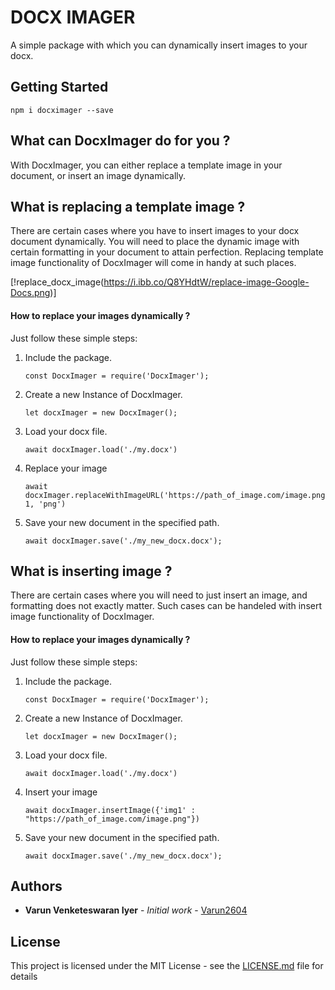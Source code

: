 # DOCX IMAGER

A simple package with which you can dynamically insert images to your docx.

## Getting Started

```
npm i docximager --save
```

## What can DocxImager do for you ?

With DocxImager, you can either replace a template image in your document, or insert an image 
dynamically.

## What is replacing a template image ?

There are certain cases where you have to insert images to your docx document dynamically. You will need to place the dynamic image with certain formatting in your document to attain perfection.
Replacing template image functionality of DocxImager will come in handy at such places.

[!replace_docx_image(https://i.ibb.co/Q8YHdtW/replace-image-Google-Docs.png)]

#### How to replace your images dynamically ?

Just follow these simple steps:

1. Include the package.
   ```
   const DocxImager = require('DocxImager');
   ```
   
2. Create a new Instance of DocxImager.
   ```
   let docxImager = new DocxImager();
   ```
   
3. Load your docx file.
   ```
   await docxImager.load('./my.docx')
   ```
   
4. Replace your image
   ```
   await docxImager.replaceWithImageURL('https://path_of_image.com/image.png', 1, 'png')
   ```
   
5. Save your new document in the specified path.
   ```
   await docxImager.save('./my_new_docx.docx');
   ```

## What is inserting image ?

There are certain cases where you will need to just insert an image, and formatting does not exactly matter. 
Such cases can be handeled with insert image functionality of DocxImager.

#### How to replace your images dynamically ?

Just follow these simple steps:

1. Include the package.
   ```
   const DocxImager = require('DocxImager');
   ```
   
2. Create a new Instance of DocxImager.
   ```
   let docxImager = new DocxImager();
   ```
   
3. Load your docx file.
   ```
   await docxImager.load('./my.docx')
   ```
   
4. Insert your image
   ```
   await docxImager.insertImage({'img1' : "https://path_of_image.com/image.png"})
   ```
   
5. Save your new document in the specified path.
   ```
   await docxImager.save('./my_new_docx.docx');
   ```


## Authors

* **Varun Venketeswaran Iyer** - *Initial work* - [Varun2604](https://github.com/Varun2604)

## License

This project is licensed under the MIT License - see the [LICENSE.md](LICENSE.md) file for details



    